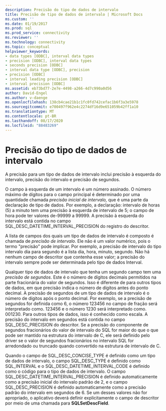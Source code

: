 ```yaml
---
description: Precisão do tipo de dados de intervalo
title: Precisão de tipo de dados de intervalo | Microsoft Docs
ms.custom: ''
ms.date: 01/19/2017
ms.prod: sql
ms.prod_service: connectivity
ms.reviewer: ''
ms.technology: connectivity
ms.topic: conceptual
helpviewer_keywords:
- data types [ODBC], interval data types
- precision [ODBC], interval data types
- seconds precision [ODBC]
- interval data type [ODBC], precision
- precision [ODBC]
- interval leading precision [ODBC]
- interval precision [ODBC]
ms.assetid: eb73bd77-2e7e-4498-a266-4d7c990a0d56
author: David-Engel
ms.author: v-daenge
ms.openlocfilehash: 138cb4cae21b1c1fc0fd742cefac1b6f3a3e5978
ms.sourcegitcommit: e700497f962e4c2274df16d9e651059b42ff1a10
ms.translationtype: MT
ms.contentlocale: pt-BR
ms.lasthandoff: 08/17/2020
ms.locfileid: "88483269"
---
```

# <a name="interval-data-type-precision"></a>Precisão do tipo de dados de intervalo
A precisão para um tipo de dados de intervalo inclui precisão à esquerda do intervalo, precisão do intervalo e precisão de segundos.  
  
 O campo à esquerda de um intervalo é um número assinado. O número máximo de dígitos para o campo principal é determinado por uma quantidade chamada *precisão inicial de intervalo,* que é uma parte da declaração de tipo de dados. Por exemplo, a declaração: intervalo de horas (5) a minuto tem uma precisão à esquerda de intervalo de 5; o campo de hora pode ter valores de-99999 a 99999. A precisão à esquerda do intervalo está contida no campo SQL_DESC_DATETIME_INTERVAL_PRECISION do registro do descritor.  
  
 A lista de campos dos quais um tipo de dados de intervalo é composto é chamada de *precisão de intervalo*. Ele não é um valor numérico, pois o termo "precisão" pode implicar. Por exemplo, a precisão de intervalo do tipo intervalo dia para segundo é a lista dia, hora, minuto, segundo. Não há nenhum campo de descritor que contenha esse valor; a precisão do intervalo sempre pode ser determinada pelo tipo de dados Interval.  
  
 Qualquer tipo de dados de intervalo que tenha um segundo campo tem uma *precisão de segundos*. Este é o número de dígitos decimais permitidos na parte fracionária do valor de segundos. Isso é diferente de para outros tipos de dados, em que precisão indica o número de dígitos antes do ponto decimal. A precisão de segundos de um tipo de dados de intervalo é o número de dígitos após o ponto decimal. Por exemplo, se a precisão de segundos for definida como 6, o número 123456 no campo de fração será interpretado como. 123456 e o número 1230 será interpretado como. 001230. Para outros tipos de dados, isso é conhecido como escala. A precisão do intervalo em segundos está contida no campo SQL_DESC_PRECISION do descritor. Se a precisão do componente de segundos fracionários do valor de intervalo do SQL for maior do que o que pode ser mantido na estrutura do intervalo de C, ele será definido pelo driver se o valor de segundos fracionários no intervalo SQL for arredondado ou truncado quando convertido na estrutura de intervalo de C.  
  
 Quando o campo de SQL_DESC_CONCISE_TYPE é definido como um tipo de dados de intervalo, o campo SQL_DESC_TYPE é definido como SQL_INTERVAL e o SQL_DESC_DATETIME_INTERVAL_CODE é definido como o código para o tipo de dados de intervalo. O campo SQL_DESC_DATETIME_INTERVAL_PRECISION é definido automaticamente como a precisão inicial do intervalo padrão de 2, e o campo SQL_DESC_PRECISION é definido automaticamente como a precisão padrão do intervalo em segundos de 6. Se um desses valores não for apropriado, o aplicativo deverá definir explicitamente o campo de descritor por meio de uma chamada para **SQLSetDescField**.
